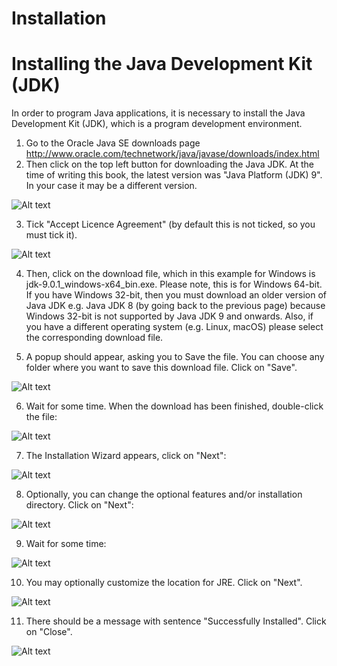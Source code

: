 # Installation

# Installing the Java Development Kit (JDK)

In order to program Java applications, it is necessary to install the Java Development Kit (JDK), which is a program development environment.

1. Go to the Oracle Java SE downloads page http://www.oracle.com/technetwork/java/javase/downloads/index.html
2. Then click on the top left button for downloading the Java JDK. At the time of writing this book, the latest version was "Java Platform (JDK) 9". In your case it may be a different version.

![Alt text](images/installation/installation-jdk-download-01.png)

3. Tick "Accept Licence Agreement" (by default this is not ticked, so you must tick it).

![Alt text](images/installation/installation-jdk-download-02.png)

4. Then, click on the download file, which in this example for Windows is jdk-9.0.1_windows-x64_bin.exe. Please note, this is for Windows 64-bit. If you have Windows 32-bit, then you must download an older version of Java JDK e.g. Java JDK 8 (by going back to the previous page) because Windows 32-bit is not supported by Java JDK 9 and onwards. Also, if you have a different operating system (e.g. Linux, macOS) please select the corresponding download file.

5. A popup should appear, asking you to Save the file. You can choose any folder where you want to save this download file. Click on "Save".

![Alt text](images/installation/installation-jdk-download-03.png)

6. Wait for some time. When the download has been finished, double-click the file:

![Alt text](images/installation/installation-jdk-download-04.png)

7. The Installation Wizard appears, click on "Next":

![Alt text](images/installation/installation-jdk-install-01.png)

8. Optionally, you can change the optional features and/or installation directory. Click on "Next":

![Alt text](images/installation/installation-jdk-install-02.png)

9. Wait for some time:

![Alt text](images/installation/installation-jdk-install-03.png)

10. You may optionally customize the location for JRE. Click on "Next".

![Alt text](images/installation/installation-jdk-install-04.png)

11. There should be a message with sentence "Successfully Installed". Click on "Close".

![Alt text](images/installation/installation-jdk-install-05.png)